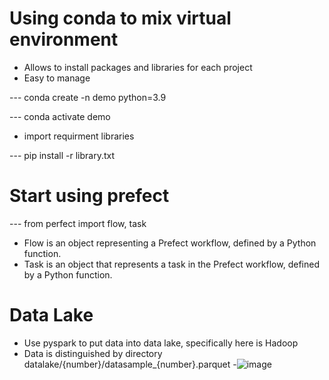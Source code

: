 # Using conda to mix virtual environment

- Allows to install packages and libraries for each project
- Easy to manage

--- conda create -n demo python=3.9

--- conda activate demo

- import requirment libraries

--- pip install -r library.txt
# Start using prefect
--- from perfect import flow, task
- Flow is an object representing a Prefect workflow, defined by a Python function.
- Task is an object that represents a task in the Prefect workflow, defined by a Python function.

# Data Lake
- Use pyspark to put data into data lake, specifically here is Hadoop
- Data is distinguished by directory datalake/{number}/datasample_{number}.parquet
-![image](https://user-images.githubusercontent.com/115331941/232331807-31589ada-ac5b-4a4c-bb20-9f6582ee8ba1.png)
